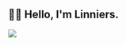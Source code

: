 ## 👋🏻 Hello, I'm Linniers. 

<a href="https://github-readme-stats.vercel.app/api?username=linniers-dev&show_icons=true&theme=dark#gh-dark-mode-only" target="_blank">
  <img src="https://github-readme-stats.vercel.app/api?username=linniers-devk&show_icons=true&theme=dark#gh-dark-mode-only" />
</a>
